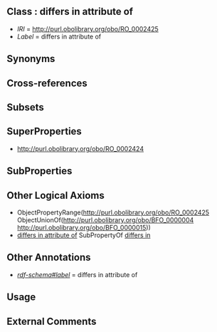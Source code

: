 
## Class : differs in attribute of

 * *IRI* = http://purl.obolibrary.org/obo/RO_0002425
 * *Label* = differs in attribute of

## Synonyms


## Cross-references


## Subsets


## SuperProperties

 * <http://purl.obolibrary.org/obo/RO_0002424>

## SubProperties


## Other Logical Axioms

 * ObjectPropertyRange(<http://purl.obolibrary.org/obo/RO_0002425> ObjectUnionOf(<http://purl.obolibrary.org/obo/BFO_0000004> <http://purl.obolibrary.org/obo/BFO_0000015>))
 * [differs in attribute of](../../RO/25/RO_0002425.md) SubPropertyOf [differs in](../../RO/24/RO_0002424.md)

## Other Annotations

 * *[rdf-schema#label](../../el/rdf-schema#label.md)* = differs in attribute of

## Usage


## External Comments

